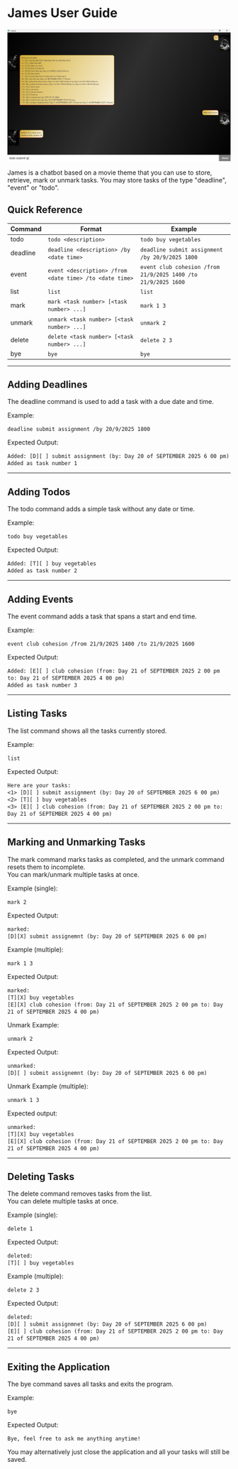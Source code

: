 # James User Guide

![img.png](Ui.png)

James is a chatbot based on a movie theme that you can use to store,
retrieve, mark or unmark tasks. You may store tasks of the type "deadline", "event" or "todo".

## Quick Reference

| Command   | Format | Example                                                       |
|-----------|--------|---------------------------------------------------------------|
| todo | `todo <description>` | `todo buy vegetables`                                         |
| deadline | `deadline <description> /by <date time>` | `deadline submit assignment /by 20/9/2025 1800`               |
| event | `event <description> /from <date time> /to <date time>` | `event club cohesion /from 21/9/2025 1400 /to 21/9/2025 1600` |
| list | `list` | `list`                                                        |
| mark | `mark <task number> [<task number> ...]` | `mark 1 3`                                                    |
| unmark | `unmark <task number> [<task number> ...]` | `unmark 2`                                                    |
| delete | `delete <task number> [<task number> ...]` | `delete 2 3`                                                  |
| bye | `bye` | `bye`                                                         |

---


## Adding Deadlines

The deadline command is used to add a task with a due date and time.

Example:
```
deadline submit assignment /by 20/9/2025 1800
```

Expected Output:
```
Added: [D][ ] submit assignment (by: Day 20 of SEPTEMBER 2025 6 00 pm)
Added as task number 1
```

---

## Adding Todos

The todo command adds a simple task without any date or time.

Example:
```
todo buy vegetables
```

Expected Output:
```
Added: [T][ ] buy vegetables
Added as task number 2
```

---

## Adding Events

The event command adds a task that spans a start and end time.

Example:
```
event club cohesion /from 21/9/2025 1400 /to 21/9/2025 1600
```

Expected Output:
```
Added: [E][ ] club cohesion (from: Day 21 of SEPTEMBER 2025 2 00 pm to: Day 21 of SEPTEMBER 2025 4 00 pm)
Added as task number 3
```

---

## Listing Tasks

The list command shows all the tasks currently stored.

Example:
```
list
```

Expected Output:
```
Here are your tasks:
<1> [D][ ] submit assignment (by: Day 20 of SEPTEMBER 2025 6 00 pm)
<2> [T][ ] buy vegetables
<3> [E][ ] club cohesion (from: Day 21 of SEPTEMBER 2025 2 00 pm to: Day 21 of SEPTEMBER 2025 4 00 pm)
```

---

## Marking and Unmarking Tasks

The mark command marks tasks as completed, and the unmark command resets them to incomplete.  
You can mark/unmark multiple tasks at once.

Example (single):
```
mark 2
```
Expected Output:
```
marked:
[D][X] submit assignemnt (by: Day 20 of SEPTEMBER 2025 6 00 pm)
```

Example (multiple):
```
mark 1 3
```
Expected Output:
```
marked:
[T][X] buy vegetables
[E][X] club cohesion (from: Day 21 of SEPTEMBER 2025 2 00 pm to: Day 21 of SEPTEMBER 2025 4 00 pm)
```

Unmark Example:
```
unmark 2
```

Expected Output:
```
unmarked:
[D][ ] submit assignemnt (by: Day 20 of SEPTEMBER 2025 6 00 pm)
```
Unmark Example (multiple):

```
unmark 1 3
```
Expected output: 

```
unmarked:
[T][X] buy vegetables
[E][X] club cohesion (from: Day 21 of SEPTEMBER 2025 2 00 pm to: Day 21 of SEPTEMBER 2025 4 00 pm)
```

---

## Deleting Tasks

The delete command removes tasks from the list.  
You can delete multiple tasks at once.

Example (single):
```
delete 1
```
Expected Output:
```
deleted:
[T][ ] buy vegetables
```

Example (multiple):
```
delete 2 3
```
Expected Output:
```
deleted:
[D][ ] submit assignmnet (by: Day 20 of SEPTEMBER 2025 6 00 pm)
[E][ ] club cohesion (from: Day 21 of SEPTEMBER 2025 2 00 pm to: Day 21 of SEPTEMBER 2025 4 00 pm)
```

---

## Exiting the Application

The bye command saves all tasks and exits the program.

Example:
```
bye
```

Expected Output:
```
Bye, feel free to ask me anything anytime!
```
You may alternatively just close the application and all your tasks will still be saved.
